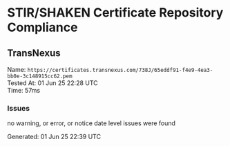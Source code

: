 # STIR/SHAKEN Certificate Repository Compliance

## TransNexus

Name: `https://certificates.transnexus.com/738J/65eddf91-f4e9-4ea3-bb0e-3c148915cc62.pem`\
Tested At: 01 Jun 25 22:28 UTC\
Time: 57ms

### Issues

no warning, or error, or notice date level issues were found

Generated: 01 Jun 25 22:39 UTC